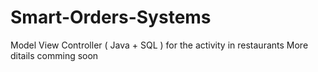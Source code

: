 # Smart-Orders-Systems
Model View Controller  ( Java + SQL )  for the activity in restaurants
More ditails comming soon
